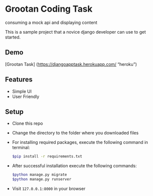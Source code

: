 

# Grootan Coding Task
consuming a mock api and displaying content

This is a sample project that a novice django developer can use to get started.

## Demo

[Grootan Task] (https://djangoapptask.herokuapp.com/ “heroku”) 
## Features

- Simple UI
- User Friendly

## Setup

- Clone this repo
- Change the directory to the folder where you downloaded files
- For installing required packages, execute the following command in terminal:

    ```bash
    $pip install -r requirements.txt
    ```

- After successful installation execute the following commands:

    ```bash
    $python manage.py migrate
    $python manage.py runserver
    ```

- Visit `127.0.0.1:8000` in your browser

